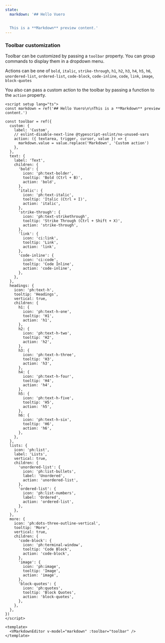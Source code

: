 ```yaml
---
state:
  markdown: '## Hello Vuero
  
  
  This is a **Markdown** preview content.'
---
```


### Toolbar customization

Toolbar can be customized by passing a `toolbar` property.
You can group commands to display them in a dropdown menu.

Actions can be one of `bold`, `italic`, `strike-through`, `h1`, `h2`, `h3`, `h4`, `h5`, `h6`, `unordered-list`, `ordered-list`, `code-block`, `code-inline`, `code`, `link`, `image`, `block-quotes`

You also can pass a custom action to the toolbar by passing a function to the `action` property.

<!--code-->

```vue
<script setup lang="ts">
const markdown = ref('## Hello Vuero\n\nThis is a **Markdown** preview content.')

const toolbar = ref({
  custom: {
    label: 'Custom',
    // eslint-disable-next-line @typescript-eslint/no-unused-vars
    action: ({ textarea, trigger, cursor, value }) => {
      markdown.value = value.replace('Markdown', 'Custom action')
    },
  },
  text: {
    label: 'Text',
    children: {
      'bold': {
        icon: 'ph:text-bolder',
        tooltip: 'Bold (Ctrl + B)',
        action: 'bold',
      },
      'italic': {
        icon: 'ph:text-italic',
        tooltip: 'Italic (Ctrl + I)',
        action: 'italic',
      },
      'strike-through': {
        icon: 'ph:text-strikethrough',
        tooltip: 'Strike Through (Ctrl + Shift + X)',
        action: 'strike-through',
      },
      'link': {
        icon: 'ci:link',
        tooltip: 'Link',
        action: 'link',
      },
      'code-inline': {
        icon: 'ci:code',
        tooltip: 'Code Inline',
        action: 'code-inline',
      },
    },
  },
  headings: {
    icon: 'ph:text-h',
    tooltip: 'Headings',
    vertical: true,
    children: {
      h1: {
        icon: 'ph:text-h-one',
        tooltip: 'H1',
        action: 'h1',
      },
      h2: {
        icon: 'ph:text-h-two',
        tooltip: 'H2',
        action: 'h2',
      },
      h3: {
        icon: 'ph:text-h-three',
        tooltip: 'H3',
        action: 'h3',
      },
      h4: {
        icon: 'ph:text-h-four',
        tooltip: 'H4',
        action: 'h4',
      },
      h5: {
        icon: 'ph:text-h-five',
        tooltip: 'H5',
        action: 'h5',
      },
      h6: {
        icon: 'ph:text-h-six',
        tooltip: 'H6',
        action: 'h6',
      },
    },
  },
  lists: {
    icon: 'ph:list',
    label: 'Lists',
    vertical: true,
    children: {
      'unordered-list': {
        icon: 'ph:list-bullets',
        label: 'Unordered',
        action: 'unordered-list',
      },
      'ordered-list': {
        icon: 'ph:list-numbers',
        label: 'Ordered',
        action: 'ordered-list',
      },
    },
  },
  more: {
    icon: 'ph:dots-three-outline-vertical',
    tooltip: 'More',
    vertical: true,
    children: {
      'code-block': {
        icon: 'ph:terminal-window',
        tooltip: 'Code Block',
        action: 'code-block',
      },
      'image': {
        icon: 'ph:image',
        tooltip: 'Image',
        action: 'image',
      },
      'block-quotes': {
        icon: 'ph:quotes',
        tooltip: 'Block Quotes',
        action: 'block-quotes',
      },
    },
  },
})
</script>

<template>
  <VMarkdownEditor v-model="markdown" :toolbar="toolbar" />
</template>
```

<!--/code-->

<!--example-->

<VMarkdownEditor v-model="frontmatter.state.markdown" :toolbar="{
  custom: {
    label: 'Custom',
    action: ({ textarea, trigger, cursor, value }) => {
      frontmatter.state.markdown = value.replace('Markdown', 'Custom action')
    },
  },
  text: {
    label: 'Text',
    children: {
      bold: {
        icon: 'ph:text-bolder',
        tooltip: 'Bold (Ctrl + B)',
        action: 'bold',
      },
      italic: {
        icon: 'ph:text-italic',
        tooltip: 'Italic (Ctrl + I)',
        action: 'italic',
      },
      'strike-through': {
        icon: 'ph:text-strikethrough',
        tooltip: 'Strike Through (Ctrl + Shift + X)',
        action: 'strike-through',
      },
      link: {
        icon: 'ci:link',
        tooltip: 'Link',
        action: 'link',
      },
      'code-inline': {
        icon: 'ci:code',
        tooltip: 'Code Inline',
        action: 'code-inline',
      },
    },
  },
  headings: {
    icon: 'ph:text-h',
    tooltip: 'Headings',
    vertical: true,
    children: {
      h1: {
        icon: 'ph:text-h-one',
        tooltip: 'H1',
        action: 'h1',
      },
      h2: {
        icon: 'ph:text-h-two',
        tooltip: 'H2',
        action: 'h2',
      },
      h3: {
        icon: 'ph:text-h-three',
        tooltip: 'H3',
        action: 'h3',
      },
      h4: {
        icon: 'ph:text-h-four',
        tooltip: 'H4',
        action: 'h4',
      },
      h5: {
        icon: 'ph:text-h-five',
        tooltip: 'H5',
        action: 'h5',
      },
      h6: {
        icon: 'ph:text-h-six',
        tooltip: 'H6',
        action: 'h6',
      },
    },
  },
  lists: {
    icon: 'ph:list',
    label: 'Lists',
    vertical: true,
    children: {
      'unordered-list': {
        icon: 'ph:list-bullets',
        label: 'Unordered',
        action: 'unordered-list',
      },
      'ordered-list': {
        icon: 'ph:list-numbers',
        label: 'Ordered',
        action: 'ordered-list',
      },
    },
  },
  more: {
    icon: 'ph:dots-three-outline-vertical',
    tooltip: 'More',
    vertical: true,
    children: {
      'code-block': {
        icon: 'ph:terminal-window',
        tooltip: 'Code Block',
        action: 'code-block',
      },
      image: {
        icon: 'ph:image',
        tooltip: 'Image',
        action: 'image',
      },
      'block-quotes': {
        icon: 'ph:quotes',
        tooltip: 'Block Quotes',
        action: 'block-quotes',
      },
    },
  },
}" />

<!--/example-->
